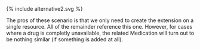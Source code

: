 <div>
{% include alternative2.svg %}
</div>

The pros of these scenario is that we only need to create the extension on a single resource. All of the remainder reference this one.
However, for cases where a drug is completly unavailable, the related Medication will turn out to be nothing similar (if something is added at all).
